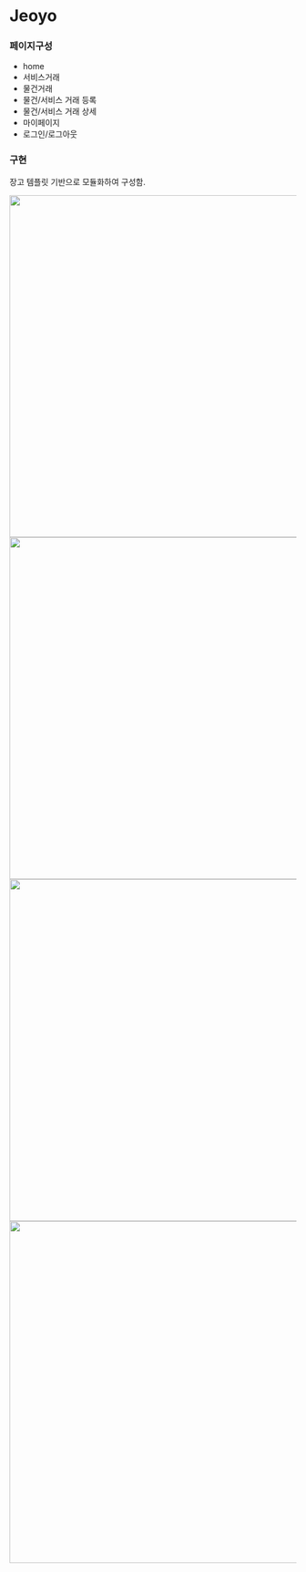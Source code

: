 # Jeoyo

### 페이지구성
- home
- 서비스거래
- 물건거래
- 물건/서비스 거래 등록
- 물건/서비스 거래 상세
- 마이페이지
- 로그인/로그아웃

### 구현
장고 템플릿 기반으로 모듈화하여 구성함.

<img src="https://github.com/user-attachments/assets/c5573e5e-2ad4-4b99-905a-01c88585eeb9" style="width:600px;">
<img src="https://github.com/user-attachments/assets/962c2934-fd2f-4fcd-8b46-210cb654da50" style="width:600px;">
<img src="https://github.com/user-attachments/assets/c9856a8e-511c-4cbc-8413-022c72ffed5f" style="width:600px;">
<img src="https://github.com/user-attachments/assets/0f18e896-8b65-4997-a91a-ebb61e951e0b" style="width:600px;">
